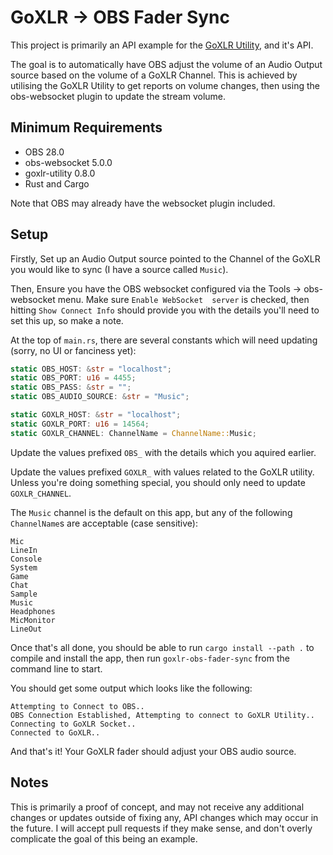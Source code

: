 # GoXLR -> OBS Fader Sync

This project is primarily an API example for the [GoXLR Utility](https://github.com/GoXLR-on-Linux/goxlr-utility), and
it's API.

The goal is to automatically have OBS adjust the volume of an Audio Output source based on the volume of a GoXLR
Channel. This is achieved by utilising the GoXLR Utility to get reports on volume changes, then using the
obs-websocket plugin to update the stream volume.

## Minimum Requirements
* OBS 28.0
* obs-websocket 5.0.0
* goxlr-utility 0.8.0
* Rust and Cargo

Note that OBS may already have the websocket plugin included.

## Setup
Firstly, Set up an Audio Output source pointed to the Channel of the GoXLR you would like to sync (I have a source 
called `Music`).

Then, Ensure you have the OBS websocket configured via the Tools -> obs-websocket menu. Make sure `Enable WebSocket 
server` is checked, then hitting `Show Connect Info` should provide you with the details you'll need to set this up,
so make a note.

At the top of `main.rs`, there are several constants which will need updating (sorry, no UI or fanciness yet):
```rust
static OBS_HOST: &str = "localhost";
static OBS_PORT: u16 = 4455;
static OBS_PASS: &str = "";
static OBS_AUDIO_SOURCE: &str = "Music";

static GOXLR_HOST: &str = "localhost";
static GOXLR_PORT: u16 = 14564;
static GOXLR_CHANNEL: ChannelName = ChannelName::Music;
```

Update the values prefixed `OBS_` with the details which you aquired earlier.

Update the values prefixed `GOXLR_` with values related to the GoXLR utility. Unless you're doing something special,
you should only need to update `GOXLR_CHANNEL`.

The `Music` channel is the default on this app, but any of the following `ChannelName`s are acceptable (case sensitive):

    Mic
    LineIn
    Console
    System
    Game
    Chat
    Sample
    Music
    Headphones
    MicMonitor
    LineOut

Once that's all done, you should be able to run `cargo install --path .` to compile and install the app, then run 
`goxlr-obs-fader-sync` from the command line to start. 

You should get some output which looks like the following:
```
Attempting to Connect to OBS..
OBS Connection Established, Attempting to connect to GoXLR Utility..
Connecting to GoXLR Socket..
Connected to GoXLR..
```

And that's it! Your GoXLR fader should adjust your OBS audio source.

## Notes
This is primarily a proof of concept, and may not receive any additional changes or updates outside of fixing any, API
changes which may occur in the future. I will accept pull requests if they make sense, and don't overly complicate the
goal of this being an example.
